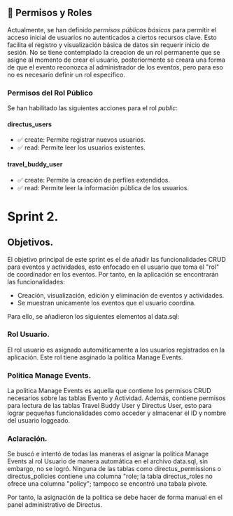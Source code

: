 ## 🔐 Permisos y Roles 

Actualmente, se han definido *permisos públicos básicos* para permitir el acceso inicial de usuarios no autenticados a ciertos recursos clave. Esto facilita el registro y visualización básica de datos sin requerir inicio de sesión. No se tiene contemplado la creacion de un rol permanente que se asigne al momento de crear el usuario, posteriormente se creara una forma de que el evento reconozca al administrador de los eventos, pero para eso no es necesario definir un rol especifico.

### Permisos del Rol Público 
Se han habilitado las siguientes acciones para el rol *public*:

#### directus_users
- ✅ create: Permite registrar nuevos usuarios.
- ✅ read: Permite leer los usuarios existentes.

#### travel_buddy_user
- ✅ create: Permite la creación de perfiles extendidos.
- ✅ read: Permite leer la información pública de los usuarios.


# Sprint 2.

## Objetivos.

El objetivo principal de este sprint es el de añadir las funcionalidades CRUD para eventos y actividades, esto enfocado en el usuario que toma el "rol" de coordinador en los eventos. Por tanto, en la aplicación se encontrarán las funcionalidades:

- Creación, visualización, edición y eliminación de eventos y actividades.
- Se muestran unicamente los eventos que el usuario coordina.

Para ello, se añadieron los siguientes elementos al data.sql:

### Rol Usuario.

El rol usuario es asignado automáticamente a los usuarios registrados en la aplicación. Este rol tiene asginado la politica Manage Events.

### Politica Manage Events.

La politica Manage Events es aquella que contiene los permisos CRUD necesarios sobre las tablas Evento y Actividad. Además, contiene permisos para lectura de las tablas Travel Buddy User y Directus User, esto para lograr pequeñas funcionalidades como acceder y almacenar el ID y nombre del usuario loggeado.

### Aclaración.

Se buscó e intentó de todas las maneras el asignar la politica Manage Events al rol Usuario de manera automática en el archivo data.sql, sin embargo, no se logró. Ninguna de las tablas como directus_permissions o directus_policies contiene una columna "role; la tabla directus_roles no ofrece una columna "policy"; tampoco se encontró una tabala pivote. 

Por tanto, la asignación de la politica se debe hacer de forma manual en el panel administrativo de Directus.
